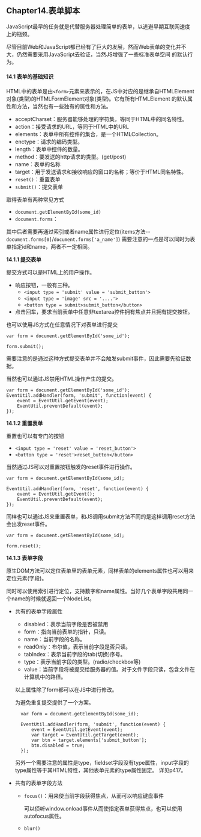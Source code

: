 ## Chapter14.表单脚本

JavaScript最早的任务就是代替服务器处理简单的表单，以逃避早期互联网速度上的瓶颈。

尽管目前Web和JavaScript都已经有了巨大的发展，然而Web表单的变化并不大，仍然需要采用JavaScript去验证，当然JS增强了一些标准表单空间
的默认行为。

#### 14.1 表单的基础知识

HTML中的表单是由`<form>`元素来表示的，在JS中对应的是继承自HTMLElement对象(类型)的HTMLFormElement对象(类型)。它有所有HTMLElement
的默认属性和方法，当然也有一些独有的属性和方法。

* acceptCharset：服务器能够处理的字符集，等同于HTML中的同名特性。
* action：接受请求的URL，等同于HTML中的URL
* elements：表单中所有控件的集合，是一个HTMLCollection。
* enctype：请求的编码类型。
* length：表单中控件的数量。
* method：要发送的http请求的类型。(get/post)
* name：表单的名称
* target：用于发送请求和接收响应的窗口的名称；等价于HTML同名特性。
* `reset()`：重置表单
* `submit()`：提交表单

取得表单有两种常见方式
* `document.getElementById(some_id)`
* `document.forms`：

其中后者需要再通过索引或者name属性进行定位(items方法--`document.forms[0]`/`document.forms['a_name']`)
需要注意的一点是可以同时为表单指定id和name，两者不一定相同。

**14.1.1 提交表单**

提交方式可以是HTML上的用户操作。
* 响应按钮，一般有三种。
  * `<input type = 'submit' value = 'submit_button'>`
  * `<input type = 'image' src = '....'>`
  * `<button type = submit>submit_button</button>`
* 点击回车，要求当前表单中任意非textarea控件拥有焦点并且拥有提交按钮。

也可以使用JS方式在任意情况下对表单进行提交

    var form = document.getElementById('some_id');

    form.submit();
需要注意的是通过这种方式提交表单并不会触发submit事件，因此需要先验证数据。

当然也可以通过JS禁用HTML操作产生的提交。

    var form = document.getElementById('some_id');
    EventUtil.addHandler(form, 'submit', function(event) {
        event = EventUtil.getEvent(event);
        EventUtil.preventDefault(event);
    });

**14.1.2 重置表单**

重置也可以有专门的按钮
* `<input type = 'reset' value = 'reset_button'>`
* `<button type = 'reset'>reset_button</button>`

当然通过JS可以对重置按钮触发的reset事件进行操作。

    var form = document.getElementById(some_id);

    EventUtil.addHandler(form, 'reset', function(event) {
        event = EventUtil.getEvent();
        EventUtil.preventDefault(event);
    });

同样也可以通过JS来重置表单，和JS调用submit方法不同的是这样调用reset方法会出发reset事件。

    var form = document.getElementById(some_id);

    form.reset();

**14.1.3 表单字段**

原生DOM方法可以定位表单里的表单元素，同样表单的elements属性也可以用来定位元素(字段)。

同时可以使用索引进行定位，支持数字和name属性。当好几个表单字段共用同一个name的时候就返回一个NodeList。

* 共有的表单字段属性

  * disabled：表示当前字段是否被禁用
  * form：指向当前表单的指针，只读。
  * name：当前字段的名称。
  * readOnly：布尔值，表示当前字段是否只读。
  * tabIndex：表示当前字段的tab(切换)序号。
  * type：表示当前字段的类型。(radio/checkbox等)
  * value：当前字段将被提交给服务器的值。对于文件字段只读，包含文件在计算机中的路径。

  以上属性除了form都可以在JS中进行修改。

  为避免重复提交提供了一个方案。

        var form = document.getElementById(some_id);

        EventUtil.addHandler(form, 'submit', function(event) {
            event = EventUtil.getEvent(event);
            var target = EventUtil.getTarget(event);
            var btn = target.elements['submit_button'];
            btn.disabled = true;
        });

  另外一个需要注意的属性是type，fieldset字段没有type属性，input字段的type属性等于其HTML特性，其他表单元素的type属性固定。
  详见p417。
* 共有的表单字段方法

  * `focus()`：用来使当前字段获得焦点，从而可以响应键盘事件

    可以侦听window.onload事件从而使指定表单获得焦点，也可以使用autofocus属性。
  * `blur()`